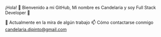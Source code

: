 ¡Hola! 👋 Bienvenido a mi GitHub, Mi nombre es Candelaria y soy Full Stack Developer 🚀

🔭 Actualmente en la mira de algún trabajo
📫 Cómo contactarse conmigo candelaria.dipinto@gmail.com

